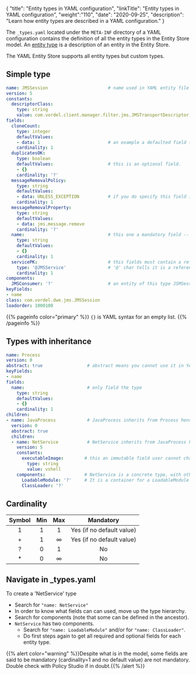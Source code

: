 {
"title": "Entity types in YAML configuration",
"linkTitle": "Entity types in YAML configuration",
"weight":"110",
"date": "2020-09-25",
"description": "Learn how entity types are described in a YAML configuration."
}

The `_types.yaml` located under the `META-INF` directory of a YAML configuration contains the definition of all the entity types in the Entity Store model. An [entity type](/docs/apigtw_devguide/entity_store/#entity-types) is a description of an entity in the Entity Store.

The YAML Entity Store supports all entity types but custom types.

## Simple type

```yaml
name: JMSSession                       # name used in YAML entity file
version: 5
constants:
  descriptorClass:
    type: string
    value: com.vordel.client.manager.filter.jms.JMSTransportDescriptor
fields:
  cloneCount:
    type: integer
    defaultValues:
    - data: 1                          # an example a defaulted field (mandatory but having a default value)
    cardinality: 1
  duplicatesOK:
    type: boolean
    defaultValues:                     # this is an optional field.
    - {}
    cardinality: '?'
  messageRemovalPolicy:
    type: string
    defaultValues:
    - data: UNLESS_EXCEPTION           # if you do specify this field in you YAML file, value will be 'UNLESS_EXCEPTION'
    cardinality: 1
  messageRemovalProperty:
    type: string
    defaultValues:
    - data: jms.message.remove
    cardinality: '?'
  name:                                # this one a mandatory field -- it is actually a key field
    type: string
    defaultValues:
    - {}
    cardinality: 1
  servicePK:                           # this fields must contain a reference to another entity of type 'JMSService'
    type: '@JMSService'                # '@' char tells it is a reference
    cardinality: 1
components:
  JMSConsumer: '?'                     # an entity of this type JSMSession can have 1 children of type JMSConsumer
keyFields:
- name
class: com.vordel.dwe.jms.JMSSession
loadorder: 1000100
```

{{% pageinfo color="primary" %}}
`{}` is YAML syntax for an empty list.
{{% /pageinfo %}}

## Types with inheritance

```yaml
name: Process
version: 0
abstract: true                 # abstract means you cannot use it in YAML entity file
keyFields:
- name
fields:
  name:                        # only field the type
    type: string
    defaultValues:
    - {}
    cardinality: 1
children:
- name: JavaProcess            # JavaProcess inherits from Process hence its key field "name"
  version: 0
  abstract: true
  children:
  - name: NetService           # NetService inherits from JavaProcess hence its key field "name"
    version: 5
    constants:
      executableImage:        # this an immutable field user cannot change.
        type: string
        value: vshell
    components:               # NetService is a concrete type, with other fields than "name (key field)
      LoadableModule: '?'     # It is a container for a LoadableModule or ClassLoader entity
      ClassLoader: '?'
```

## Cardinality

| Symbol | Min | Max | Mandatory |
|:------:|:---:|:---:|:---------:|
|   1    |  1  |  1  |    Yes (if no default value) |
|   +    |  1  |  ∞  |    Yes (if no default value) |
|   ?    |  0  |  1  |    No     |
|   *    |  0  |  ∞  |    No     |

## Navigate in _types.yaml

To create a 'NetService' type

* Search for `"name: NetService"`
* In order to know what fields can can used, move up the type hierarchy.
* Search for components (note that some can be defined in the ancestor).
* `NetService` has two components.
    * Search for `"name: LoadableModule"` and/or for `"name: ClassLoader"`.
    * Do first steps again to get all required and optional fields for each entity type.

{{% alert color="warning" %}}Despite what is in the model, some fields are said to be mandatory (cardinality=1 and no default value) are not mandatory. Double check with Policy Studio if in doubt.{{% /alert %}}
